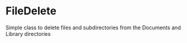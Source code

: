 FileDelete
==========

Simple class to delete files and subdirectories from the Documents and Library directories
